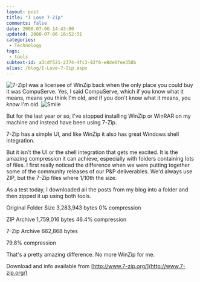 ```yaml
---
layout: post
title: "I Love 7-Zip"
comments: false
date: 2008-07-06 14:43:00
updated: 2008-07-06 16:52:31
categories:
 - Technology
tags:
 - tools
subtext-id: a3cdf521-2374-4fc3-82f6-e8de6fee358b
alias: /blog/I-Love-7-Zip.aspx
---
```



![7-Zip](http://www.7-zip.org/7zfm.png)I was a licensee of WinZip back when the only place you could buy it was CompuServe. Yes, I said CompuServe, which if you know what it means, means you think I'm old, and if you don't know what it means, you _know_ I'm old. ![Smile](http://messenger.msn.com/MMM2006-04-19_17.00/Resource/emoticons/regular_smile.gif)

But for the last year or so, I've stopped installing WinZip or WinRAR on my machine and instead have been using 7-Zip. 

7-Zip has a simple UI, and like WinZip it also has great Windows shell integration. 

But it isn't the UI or the shell integration that gets me excited. It is the amazing compression it can achieve, especially with folders containing lots of files. I first really noticed the difference when we were putting together some of the community releases of our P&P deliverables. We'd always use ZIP, but the 7-Zip files where 1/10th the size. 

As a test today, I downloaded all the posts from my blog into a folder and then zipped it up using both tools. 

Original Folder Size
3,283,943 bytes
0% compression

ZIP Archive
1,759,016 bytes
46.4% compression

7-Zip Archive
662,868 bytes  

79.8% compression

That's a pretty amazing difference. No more WinZip for me. 

Download and info available from [http://www.7-zip.org/](http://www.7-zip.org/)
